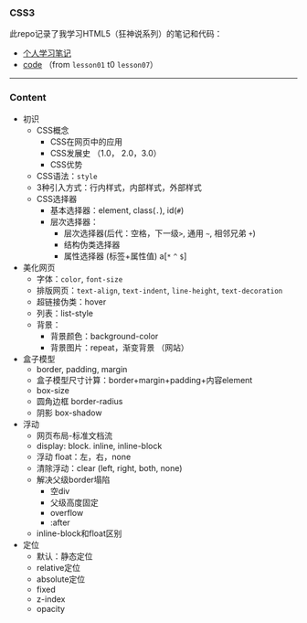 ### CSS3

此repo记录了我学习HTML5（狂神说系列）的笔记和代码：

- [个人学习笔记](https://github.com/Zidiefeng/CSS_study/tree/master/docs)
- [code](https://github.com/Zidiefeng/CSS_study) （from `lesson01` t0 `lesson07`）

---

### Content

- 初识
    - CSS概念
        - CSS在网页中的应用
        - CSS发展史 （1.0， 2.0，3.0）
        - CSS优势
    - CSS语法：`style`
    - 3种引入方式：行内样式，内部样式，外部样式
    - CSS选择器
        - 基本选择器：element, class(`.`), id(`#`)
        - 层次选择器：
            - 层次选择器(后代：空格，下一级`>`, 通用 `~`, 相邻兄弟 `+`)
            - 结构伪类选择器
            - 属性选择器 (标签+属性值) a[`*` `^` `$`]
- 美化网页
    - 字体：`color`, `font-size`
    - 排版网页：`text-align`, `text-indent`, `line-height`, `text-decoration`
    - 超链接伪类：hover
    - 列表：list-style
    - 背景：
        - 背景颜色：background-color
        - 背景图片：repeat，渐变背景 （网站）
- 盒子模型
    - border, padding, margin
    - 盒子模型尺寸计算：border+margin+padding+内容element
    - box-size
    - 圆角边框 border-radius
    - 阴影 box-shadow
- 浮动
    - 网页布局-标准文档流
    - display: block. inline, inline-block
    - 浮动 float：左，右，none
    - 清除浮动：clear (left, right, both, none)
    - 解决父级border塌陷
        - 空div
        - 父级高度固定
        - overflow
        - :after
    - inline-block和float区别
- 定位
    - 默认：静态定位
    - relative定位
    - absolute定位
    - fixed
    - z-index
    - opacity
